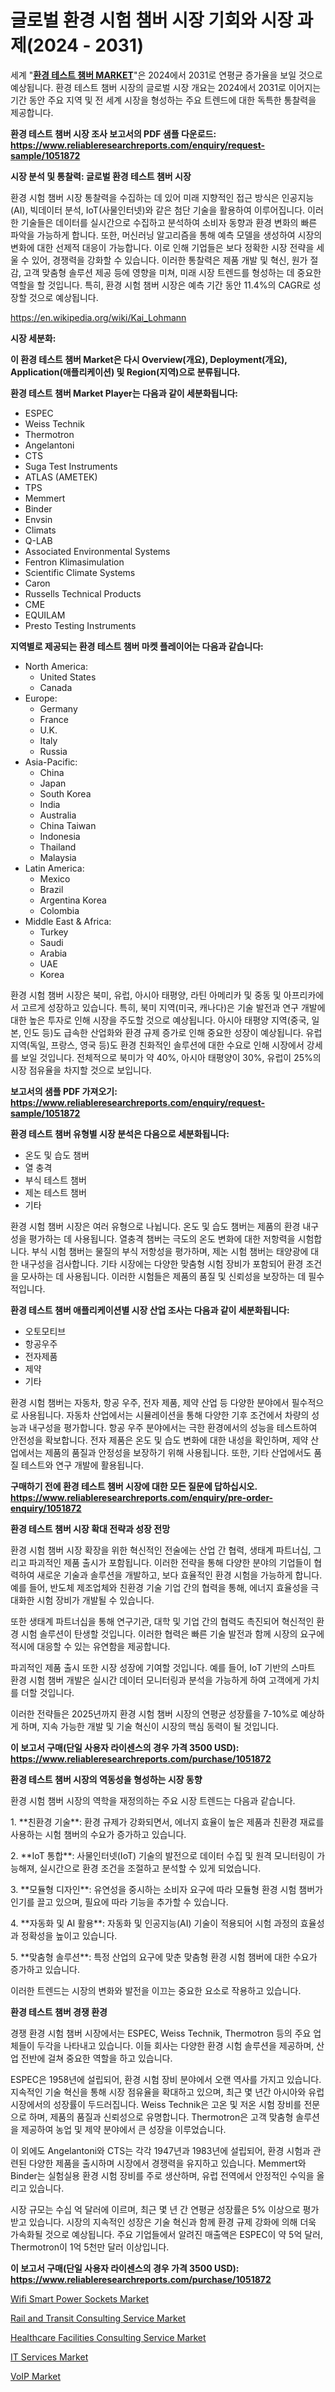 <p><h1>글로벌 환경 시험 챔버 시장 기회와 시장 과제(2024 - 2031)</h1></p><p>세계 "<strong><a href="https://www.reliableresearchreports.com/environmental-test-chambers-r1051872">환경 테스트 챔버 MARKET</a></strong>"은 2024에서 2031로 연평균 증가율을 보일 것으로 예상됩니다. 환경 테스트 챔버 시장의 글로벌 시장 개요는 2024에서 2031로 이어지는 기간 동안 주요 지역 및 전 세계 시장을 형성하는 주요 트렌드에 대한 독특한 통찰력을 제공합니다.</p>
<p><strong>환경 테스트 챔버 시장 조사 보고서의 PDF 샘플 다운로드: <a href="https://www.reliableresearchreports.com/enquiry/request-sample/1051872">https://www.reliableresearchreports.com/enquiry/request-sample/1051872</a></strong></p>
<p><strong>시장 분석 및 통찰력: 글로벌 환경 테스트 챔버 시장</strong></p>
<p><p>환경 시험 챔버 시장 통찰력을 수집하는 데 있어 미래 지향적인 접근 방식은 인공지능(AI), 빅데이터 분석, IoT(사물인터넷)와 같은 첨단 기술을 활용하여 이루어집니다. 이러한 기술들은 데이터를 실시간으로 수집하고 분석하여 소비자 동향과 환경 변화의 빠른 파악을 가능하게 합니다. 또한, 머신러닝 알고리즘을 통해 예측 모델을 생성하여 시장의 변화에 대한 선제적 대응이 가능합니다. 이로 인해 기업들은 보다 정확한 시장 전략을 세울 수 있어, 경쟁력을 강화할 수 있습니다. 이러한 통찰력은 제품 개발 및 혁신, 원가 절감, 고객 맞춤형 솔루션 제공 등에 영향을 미쳐, 미래 시장 트렌드를 형성하는 데 중요한 역할을 할 것입니다. 특히, 환경 시험 챔버 시장은 예측 기간 동안 11.4%의 CAGR로 성장할 것으로 예상됩니다.</p></p>
<p><a href="%7CAUTHORITHY_DOMAIN_URL%7C">https://en.wikipedia.org/wiki/Kai_Lohmann</a></p>
<p><strong>시장 세분화:</strong></p>
<p><strong>이 환경 테스트 챔버 Market은 다시 Overview(개요), Deployment(개요), Application(애플리케이션) 및 Region(지역)으로 분류됩니다.</strong></p>
<p><strong>환경 테스트 챔버 Market Player는 다음과 같이 세분화됩니다:</strong></p>
<p><ul><li>ESPEC</li><li>Weiss Technik</li><li>Thermotron</li><li>Angelantoni</li><li>CTS</li><li>Suga Test Instruments</li><li>ATLAS (AMETEK)</li><li>TPS</li><li>Memmert</li><li>Binder</li><li>Envsin</li><li>Climats</li><li>Q-LAB</li><li>Associated Environmental Systems</li><li>Fentron Klimasimulation</li><li>Scientific Climate Systems</li><li>Caron</li><li>Russells Technical Products</li><li>CME</li><li>EQUILAM</li><li>Presto Testing Instruments</li></ul></p>
<p><strong>지역별로 제공되는 환경 테스트 챔버 마켓 플레이어는 다음과 같습니다:</strong></p>
<p><ul>
    <li>
        North America:
        <ul>
            <li>United States</li>
            <li>Canada</li>
        </ul>
    </li>
    <li>
        Europe:
        <ul>
            <li>Germany</li>
            <li>France</li>
            <li>U.K.</li>
            <li>Italy</li>
            <li>Russia</li>
        </ul>
    </li>
    <li>
        Asia-Pacific:
        <ul>
            <li>China</li>
            <li>Japan</li>
            <li>South Korea</li>
            <li>India</li>
            <li>Australia</li>
            <li>China Taiwan</li>
            <li>Indonesia</li>
            <li>Thailand</li>
            <li>Malaysia</li>
        </ul>
    </li>
    <li>
        Latin America:
        <ul>
            <li>Mexico</li>
            <li>Brazil</li>
            <li>Argentina Korea</li>
            <li>Colombia</li>
        </ul>
    </li>
    <li>
        Middle East & Africa:
        <ul>
            <li>Turkey</li>
            <li>Saudi</li>
            <li>Arabia</li>
            <li>UAE</li>
            <li>Korea</li>
        </ul>
    </li>
    </ul></p>
<p><p>환경 시험 챔버 시장은 북미, 유럽, 아시아 태평양, 라틴 아메리카 및 중동 및 아프리카에서 고르게 성장하고 있습니다. 특히, 북미 지역(미국, 캐나다)은 기술 발전과 연구 개발에 대한 높은 투자로 인해 시장을 주도할 것으로 예상됩니다. 아시아 태평양 지역(중국, 일본, 인도 등)도 급속한 산업화와 환경 규제 증가로 인해 중요한 성장이 예상됩니다. 유럽 지역(독일, 프랑스, 영국 등)도 환경 친화적인 솔루션에 대한 수요로 인해 시장에서 강세를 보일 것입니다. 전체적으로 북미가 약 40%, 아시아 태평양이 30%, 유럽이 25%의 시장 점유율을 차지할 것으로 보입니다.</p></p>
<p><strong>보고서의 샘플 PDF 가져오기: <a href="https://www.reliableresearchreports.com/enquiry/request-sample/1051872">https://www.reliableresearchreports.com/enquiry/request-sample/1051872</a></strong></p>
<p><strong>환경 테스트 챔버 유형별 시장 분석은 다음으로 세분화됩니다:</strong></p>
<p><ul><li>온도 및 습도 챔버</li><li>열 충격</li><li>부식 테스트 챔버</li><li>제논 테스트 챔버</li><li>기타</li></ul></p>
<p><p>환경 시험 챔버 시장은 여러 유형으로 나뉩니다. 온도 및 습도 챔버는 제품의 환경 내구성을 평가하는 데 사용됩니다. 열충격 챔버는 극도의 온도 변화에 대한 저항력을 시험합니다. 부식 시험 챔버는 물질의 부식 저항성을 평가하며, 제논 시험 챔버는 태양광에 대한 내구성을 검사합니다. 기타 시장에는 다양한 맞춤형 시험 장비가 포함되어 환경 조건을 모사하는 데 사용됩니다. 이러한 시험들은 제품의 품질 및 신뢰성을 보장하는 데 필수적입니다.</p></p>
<p><strong>환경 테스트 챔버 애플리케이션별 시장 산업 조사는 다음과 같이 세분화됩니다:</strong></p>
<p><ul><li>오토모티브</li><li>항공우주</li><li>전자제품</li><li>제약</li><li>기타</li></ul></p>
<p><p>환경 시험 챔버는 자동차, 항공 우주, 전자 제품, 제약 산업 등 다양한 분야에서 필수적으로 사용됩니다. 자동차 산업에서는 시뮬레이션을 통해 다양한 기후 조건에서 차량의 성능과 내구성을 평가합니다. 항공 우주 분야에서는 극한 환경에서의 성능을 테스트하여 안전성을 확보합니다. 전자 제품은 온도 및 습도 변화에 대한 내성을 확인하며, 제약 산업에서는 제품의 품질과 안정성을 보장하기 위해 사용됩니다. 또한, 기타 산업에서도 품질 테스트와 연구 개발에 활용됩니다.</p></p>
<p><strong>구매하기 전에 환경 테스트 챔버 시장에 대한 모든 질문에 답하십시오. <a href="https://www.reliableresearchreports.com/enquiry/pre-order-enquiry/1051872">https://www.reliableresearchreports.com/enquiry/pre-order-enquiry/1051872</a></strong></p>
<p><strong>환경 테스트 챔버 시장 확대 전략과 성장 전망</strong></p>
<p><p>환경 시험 챔버 시장 확장을 위한 혁신적인 전술에는 산업 간 협력, 생태계 파트너십, 그리고 파괴적인 제품 출시가 포함됩니다. 이러한 전략을 통해 다양한 분야의 기업들이 협력하여 새로운 기술과 솔루션을 개발하고, 보다 효율적인 환경 시험을 가능하게 합니다. 예를 들어, 반도체 제조업체와 친환경 기술 기업 간의 협력을 통해, 에너지 효율성을 극대화한 시험 장비가 개발될 수 있습니다.</p><p>또한 생태계 파트너십을 통해 연구기관, 대학 및 기업 간의 협력도 촉진되어 혁신적인 환경 시험 솔루션이 탄생할 것입니다. 이러한 협력은 빠른 기술 발전과 함께 시장의 요구에 적시에 대응할 수 있는 유연함을 제공합니다.</p><p>파괴적인 제품 출시 또한 시장 성장에 기여할 것입니다. 예를 들어, IoT 기반의 스마트 환경 시험 챔버 개발은 실시간 데이터 모니터링과 분석을 가능하게 하여 고객에게 가치를 더할 것입니다.</p><p>이러한 전략들은 2025년까지 환경 시험 챔버 시장의 연평균 성장률을 7-10%로 예상하게 하며, 지속 가능한 개발 및 기술 혁신이 시장의 핵심 동력이 될 것입니다.</p></p>
<p><strong>이 보고서 구매(단일 사용자 라이센스의 경우 가격 3500 USD): <a href="https://www.reliableresearchreports.com/purchase/1051872">https://www.reliableresearchreports.com/purchase/1051872</a></strong></p>
<p><strong>환경 테스트 챔버 시장의 역동성을 형성하는 시장 동향</strong></p>
<p><p>환경 시험 챔버 시장의 역학을 재정의하는 주요 시장 트렌드는 다음과 같습니다.</p><p>1. **친환경 기술**: 환경 규제가 강화되면서, 에너지 효율이 높은 제품과 친환경 재료를 사용하는 시험 챔버의 수요가 증가하고 있습니다.</p><p>2. **IoT 통합**: 사물인터넷(IoT) 기술의 발전으로 데이터 수집 및 원격 모니터링이 가능해져, 실시간으로 환경 조건을 조절하고 분석할 수 있게 되었습니다.</p><p>3. **모듈형 디자인**: 유연성을 중시하는 소비자 요구에 따라 모듈형 환경 시험 챔버가 인기를 끌고 있으며, 필요에 따라 기능을 추가할 수 있습니다.</p><p>4. **자동화 및 AI 활용**: 자동화 및 인공지능(AI) 기술이 적용되어 시험 과정의 효율성과 정확성을 높이고 있습니다.</p><p>5. **맞춤형 솔루션**: 특정 산업의 요구에 맞춘 맞춤형 환경 시험 챔버에 대한 수요가 증가하고 있습니다. </p><p>이러한 트렌드는 시장의 변화와 발전을 이끄는 중요한 요소로 작용하고 있습니다.</p></p>
<p><strong>환경 테스트 챔버 경쟁 환경</strong></p>
<p><p>경쟁 환경 시험 챔버 시장에서는 ESPEC, Weiss Technik, Thermotron 등의 주요 업체들이 두각을 나타내고 있습니다. 이들 회사는 다양한 환경 시험 솔루션을 제공하며, 산업 전반에 걸쳐 중요한 역할을 하고 있습니다.</p><p>ESPEC은 1958년에 설립되어, 환경 시험 장비 분야에서 오랜 역사를 가지고 있습니다. 지속적인 기술 혁신을 통해 시장 점유율을 확대하고 있으며, 최근 몇 년간 아시아와 유럽 시장에서의 성장률이 두드러집니다. Weiss Technik은 고온 및 저온 시험 장비를 전문으로 하며, 제품의 품질과 신뢰성으로 유명합니다. Thermotron은 고객 맞춤형 솔루션을 제공하여 농업 및 제약 분야에서 큰 성장을 이루었습니다.</p><p>이 외에도 Angelantoni와 CTS는 각각 1947년과 1983년에 설립되어, 환경 시험과 관련된 다양한 제품을 출시하며 시장에서 경쟁력을 유지하고 있습니다. Memmert와 Binder는 실험실용 환경 시험 장비를 주로 생산하며, 유럽 전역에서 안정적인 수익을 올리고 있습니다.</p><p>시장 규모는 수십 억 달러에 이르며, 최근 몇 년 간 연평균 성장률은 5% 이상으로 평가받고 있습니다. 시장의 지속적인 성장은 기술 혁신과 함께 환경 규제 강화에 의해 더욱 가속화될 것으로 예상됩니다. 주요 기업들에서 알려진 매출액은 ESPEC이 약 5억 달러, Thermotron이 1억 5천만 달러 이상입니다.</p></p>
<p><strong>이 보고서 구매(단일 사용자 라이센스의 경우 가격 3500 USD): <a href="https://www.reliableresearchreports.com/purchase/1051872">https://www.reliableresearchreports.com/purchase/1051872</a></strong></p>
<p><p><a href="https://github.com/julyju69/Market-Research-Report-List-5/blob/main/wifi-smart-power-sockets-market.md">Wifi Smart Power Sockets Market</a></p><p><a href="https://issuu.com/reportprime-2/docs/rail-and-transit-consulting-service_8fcd97bd6cd3d9">Rail and Transit Consulting Service Market</a></p><p><a href="https://issuu.com/reportprime-2/docs/healthcare-facilities-consulting-se_b7a39872e4d2dd">Healthcare Facilities Consulting Service Market</a></p><p><a href="https://www.linkedin.com/pulse/services-market-research-report-exploring-size-revenue-2cbcc?trackingId=SpFZjOMTRF%2BDdBHFafUdGA%3D%3D">IT Services Market</a></p><p><a href="https://www.linkedin.com/pulse/voip-market-share-analysis-growth-trends-forecasts-9lfdc?trackingId=buGfrFpKT4K30pm4k%2B5c4w%3D%3D">VoIP Market</a></p></p>